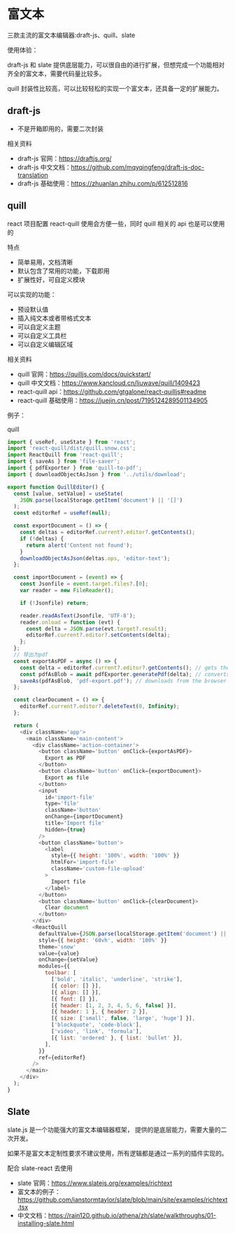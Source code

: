# 富文本

三款主流的富文本编辑器:draft-js、quill、slate

使用体验：

draft-js 和 slate 提供底层能力，可以很自由的进行扩展，但想完成一个功能相对齐全的富文本，需要代码量比较多。

quill 封装性比较高，可以比较轻松的实现一个富文本，还具备一定的扩展能力。

## draft-js

- 不是开箱即用的，需要二次封装

相关资料

- draft-js 官网：https://draftjs.org/
- draft-js 中文文档：https://github.com/mqyqingfeng/draft-js-doc-translation
- draft-js 基础使用：https://zhuanlan.zhihu.com/p/612512816

## quill

react 项目配置 react-quill 使用会方便一些，同时 quill 相关的 api 也是可以使用的

特点

- 简单易用，文档清晰
- 默认包含了常用的功能，下载即用
- 扩展性好，可自定义模块

可以实现的功能：

- 预设默认值
- 插入纯文本或者带格式文本
- 可以自定义主题
- 可以自定义工具栏
- 可以自定义编辑区域

相关资料

- quill 官网：https://quilljs.com/docs/quickstart/
- quill 中文文档：https://www.kancloud.cn/liuwave/quill/1409423
- react-quill api：https://github.com/gtgalone/react-quilljs#readme
- react-quill 基础使用：https://juejin.cn/post/7195124289501134905

例子：

quill

```js
import { useRef, useState } from 'react';
import 'react-quill/dist/quill.snow.css';
import ReactQuill from 'react-quill';
import { saveAs } from 'file-saver';
import { pdfExporter } from 'quill-to-pdf';
import { downloadObjectAsJson } from '../utils/download';

export function QuillEditor() {
  const [value, setValue] = useState(
    JSON.parse(localStorage.getItem('document') || '[]')
  );
  const editorRef = useRef(null);

  const exportDocument = () => {
    const deltas = editorRef.current?.editor?.getContents();
    if (!deltas) {
      return alert('Content not found');
    }
    downloadObjectAsJson(deltas.ops, 'editor-text');
  };

  const importDocument = (event) => {
    const Jsonfile = event.target.files?.[0];
    var reader = new FileReader();

    if (!Jsonfile) return;

    reader.readAsText(Jsonfile, 'UTF-8');
    reader.onload = function (evt) {
      const delta = JSON.parse(evt.target?.result);
      editorRef.current?.editor?.setContents(delta);
    };
  };
  // 导出为pdf
  const exportAsPDF = async () => {
    const delta = editorRef.current?.editor?.getContents(); // gets the Quill delta
    const pdfAsBlob = await pdfExporter.generatePdf(delta); // converts to PDF
    saveAs(pdfAsBlob, 'pdf-export.pdf'); // downloads from the browser
  };

  const clearDocument = () => {
    editorRef.current?.editor?.deleteText(0, Infinity);
  };

  return (
    <div className='app'>
      <main className='main-content'>
        <div className='action-container'>
          <button className='button' onClick={exportAsPDF}>
            Export as PDF
          </button>
          <button className='button' onClick={exportDocument}>
            Export as file
          </button>
          <input
            id='import-file'
            type='file'
            className='button'
            onChange={importDocument}
            title='Import file'
            hidden={true}
          />
          <button className='button'>
            <label
              style={{ height: '100%', width: '100%' }}
              htmlFor='import-file'
              className='custom-file-upload'
            >
              Import file
            </label>
          </button>
          <button className='button' onClick={clearDocument}>
            Clear document
          </button>
        </div>
        <ReactQuill
          defaultValue={JSON.parse(localStorage.getItem('document') || '[]')}
          style={{ height: '60vh', width: '100%' }}
          theme='snow'
          value={value}
          onChange={setValue}
          modules={{
            toolbar: [
              ['bold', 'italic', 'underline', 'strike'],
              [{ color: [] }],
              [{ align: [] }],
              [{ font: [] }],
              [{ header: [1, 2, 3, 4, 5, 6, false] }],
              [{ header: 1 }, { header: 2 }],
              [{ size: ['small', false, 'large', 'huge'] }],
              ['blockquote', 'code-block'],
              ['video', 'link', 'formula'],
              [{ list: 'ordered' }, { list: 'bullet' }],
            ],
          }}
          ref={editorRef}
        />
      </main>
    </div>
  );
}
```

## Slate

slate.js 是一个功能强大的富文本编辑器框架， 提供的是底层能力，需要大量的二次开发。

如果不是富文本定制性要求不建议使用，所有逻辑都是通过一系列的插件实现的。

配合 slate-react 去使用

- slate 官网：https://www.slatejs.org/examples/richtext
- 富文本的例子：https://github.com/ianstormtaylor/slate/blob/main/site/examples/richtext.tsx
- 中文文档：https://rain120.github.io/athena/zh/slate/walkthroughs/01-installing-slate.html
